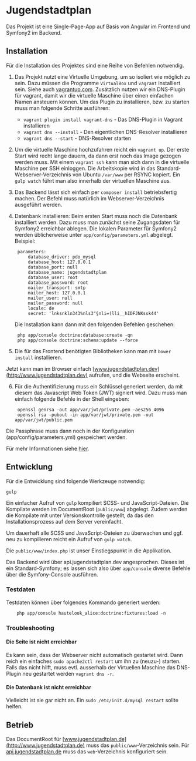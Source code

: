 # Jugendstadtplan

Das Projekt ist eine Single-Page-App auf Basis von Angular im Frontend und Symfony2 im Backend.

## Installation

Für die Installation des Projektes sind eine Reihe von Befehlen notwendig.

1. Das Projekt nutzt eine Virtuelle Umgebung, um so isoliert wie möglich zu sein. Dazu müssen die Programme `VirtualBox` und `vagrant` installiert sein. Siehe auch [vagrantup.com](https://www.vagrantup.com/).
    Zusätzlich nutzen wir ein DNS-Plugin für vagrant, damit wir die virtuelle Maschine über einen einfachen Namen ansteuern können. Um das Plugin zu installieren, bzw. zu starten muss man folgende Schritte ausführen:
    
    - `vagrant plugin install vagrant-dns` - Das DNS-Plugin in Vagrant installieren
    - `vagrant dns --install` - Den eigentlichen DNS-Resolver installieren
    - `vagrant dns --start` - DNS-Resolver starten

2. Um die virtuelle Maschine hochzufahren reicht ein `vagrant up`. Der erste Start wird recht lange dauern, da dann erst noch das Image gezogen werden muss. 
Mit einem `vagrant ssh` kann man sich dann in die virtuelle Maschine per SSH einloggen. Die Arbeitskopie wird in das Standard-Webserver-Verzeichnis von Ubuntu `/var/www` per RSYNC kopiert. Ein `gulp watch` führt man also innerhalb der virtuellen Maschine aus.

3. Das Backend lässt sich einfach per `composer install` betriebsfertig machen. Der Befehl muss natürlich im Webserver-Verzeichnis ausgeführt werden.

4. Datenbank installieren: Beim ersten Start muss noch die Datenbank installiert werden. Dazu muss man zunächst seine Zugangsdaten für Symfony2 erreichbar ablegen. Die lokalen Parameter für Symfony2 werden üblicherweise unter `app/config/parameters.yml` abgelegt. Beispiel:

        parameters:
            database_driver: pdo_mysql
            database_host: 127.0.0.1
            database_port: null
            database_name: jugendstadtplan
            database_user: root
            database_password: root
            mailer_transport: smtp
            mailer_host: 127.0.0.1
            mailer_user: null
            mailer_password: null
            locale: de
            secret: 'lnksnkln343%nls3"§nli=(lli__hIDFJNKssk44'
 
    Die Installation kann dann mit den folgenden Befehlen geschehen:
    
        php app/console doctrine:database:create -qn
        php app/console doctrine:schema:update --force

5. Die für das Frontend benötigten Bibliotheken kann man mit `bower install` installieren.

Jetzt kann man im Browser einfach [www.jugendstadtplan.dev](http://www.jugendstadtplan.dev) aufrufen, und die Webseite erscheint.

6. Für die Authentifizierung muss ein Schlüssel generiert werden, da mit diesem das Javascript Web Token (JWT) signiert wird.
Dazu muss man einfach folgende Befehle in der Shell eingeben: 

        openssl genrsa -out app/var/jwt/private.pem -aes256 4096
        openssl rsa -pubout -in app/var/jwt/private.pem -out app/var/jwt/public.pem

Die Passphrase muss dann noch in der Konfiguration (app/config/parameters.yml) gespeichert werden.

Für mehr Informationen siehe [hier](https://github.com/lexik/LexikJWTAuthenticationBundle/blob/master/Resources/doc/index.md).


## Entwicklung

Für die Entwicklung sind folgende Werkzeuge notwendig:

    gulp
    
Ein einfacher Aufruf von `gulp` kompiliert SCSS- und JavaScript-Dateien. Die Kompilate werden im DocumentRoot (`public/www`) abgelegt. Zudem werden die Kompilate mit unter Versionskontrolle gestellt, da das den Installationsprozess auf dem Server vereinfacht.

Um dauerhaft alle SCSS und JavaScript-Dateien zu überwachen und ggf. neu zu kompilieren reicht ein Aufruf von `gulp watch`.

Die `public/www/index.php` ist unser Einstiegspunkt in die Applikation.

Das Backend wird über api.jugendstadtplan.dev angesprochen. Dieses ist ein Standard-Symfony; es lassen sich also über `app/console` diverse Befehle über die Symfony-Console ausführen.

### Testdaten

Testdaten können über folgendes Kommando generiert werden:

        php app/console hautelook_alice:doctrine:fixtures:load -n

### Troubleshooting

#### Die Seite ist nicht erreichbar

Es kann sein, dass der Webserver nicht automatisch gestartet wird. Dann reich ein einfaches `sudo apache2ctl restart` um ihn zu (neuzu-) starten. Falls das nicht hilft, muss evtl. ausserhalb der Virtuellen Maschine das DNS-Plugin neu gestartet werden `vagrant dns -r`.

#### Die Datenbank ist nicht erreichbar

Vielleicht ist sie gar nicht an. Ein `sudo /etc/init.d/mysql restart` sollte helfen.

## Betrieb

Das DocumentRoot für [www.jugendstadtplan.de](http://www.jugendstadtplan.de) muss das `public/www`-Verzeichnis sein. Für [api.jugendstadtplan.de](http://api.jugendstadtplan.de) muss das `web`-Verzeichnis konfiguriert sein.
